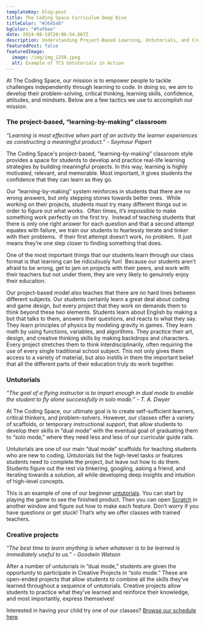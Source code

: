 ```yaml
---
templateKey: blog-post
title: The Coding Space Curriculum Deep Dive 
titleColor: "#264548"
bgColor: "#faf6ee"
date: 2024-08-19T20:06:54.667Z
description: Understanding Project-Based Learning, Untutorials, and Creative Projects
featuredPost: false
featuredImage:
  image: /img/img_2250.jpeg
  alt: Example of TCS Untutorials in Action
---
```

At The Coding Space, our mission is to empower people to tackle challenges independently through learning to code. In doing so, we aim to develop their problem-solving, critical thinking, learning skills, confidence, attitudes, and mindsets. Below are a few tactics we use to accomplish our mission. 

### The project-based, “learning-by-making” classroom

*“Learning is most effective when part of an activity the learner experiences as constructing a meaningful product.” - Seymour Papert*

The Coding Space's project-based, “learning-by-making” classroom style provides a space for students to develop and practice real-life learning strategies by building meaningful projects. In this way, learning is highly motivated, relevant, and memorable. Most important, it gives students the confidence that they can learn as they go. 

Our “learning-by-making” system reinforces in students that there are no wrong answers, but only stepping stones towards better ones.  While working on their projects, students must try many different things out in order to figure out what works.  Often times, it’s impossible to make something work perfectly on the first try.  Instead of teaching students that there is only one right answer for each question and that a second attempt equates with failure, we train our students to fearlessly iterate and tinker with their problems.  If their first attempt doesn’t work, no problem.  It just means they’re one step closer to finding something that does.

One of the most important things that our students learn through our class format is that learning can be ridiculously fun!  Because our students aren’t afraid to be wrong, get to jam on projects with their peers, and work with their teachers but not under them, they are very likely to genuinely enjoy their education.

Our project-based model also teaches that there are no hard lines between different subjects. Our students certainly learn a great deal about coding and game design, but every project that they work on demands them to think beyond these two elements. Students learn about English by making a bot that talks to them, answers their questions, and reacts to what they say. They learn principles of physics by modeling gravity in games. They learn math by using functions, variables, and algorithms. They practice their art, design, and creative thinking skills by making backdrops and characters.  Every project stretches them to think interdisciplinarily, often requiring the use of every single traditional school subject. This not only gives them access to a variety of material, but also instills in them the important belief that all the different parts of their education truly do work together.

### Untutorials

*“The goal of a flying instructor is to impart enough in dual mode to enable the student to fly alone successfully in solo mode.” - T. A. Dwyer*

At The Coding Space, our ultimate goal is to create self-sufficient learners, critical thinkers, and problem-solvers. However, our classes offer a variety of scaffolds, or temporary instructional support, that allow students to develop their skills in “dual mode” with the eventual goal of graduating them to “solo mode,” where they need less and less of our curricular guide rails.

Untutorials are one of our main “dual mode” scaffolds for teaching students who are new to coding. Untutorials list the high-level tasks or features students need to complete the project, but leave out how to do them. Students figure out the rest via tinkering, googling, asking a friend, and iterating towards a solution, all while developing deep insights and intuition of high-level concepts.

This is an example of one of our beginner [untutorials](https://coding.space/launchpad/GqrsER3FnGgSZwyTYgkkDdyyty92-1). You can start by playing the game to see the finished product. Then you can open [Scratch](http://scratch.mit.edu/create) in another window and figure out how to make each feature. Don’t worry if you have questions or get stuck! That’s why we offer classes with trained teachers.

### Creative projects

*“The best time to learn anything is when whatever is to be learned is immediately useful to us.” - Goodwin Watson*

After a number of untutorials in “dual mode,” students are given the opportunity to participate in Creative Projects in “solo mode.” These are open-ended projects that allow students to combine all the skills they’ve learned throughout a sequence of untutorials. Creative projects allow students to practice what they’ve learned and reinforce their knowledge, and most importantly, express themselves!

Interested in having your child try one of our classes? [Browse our schedule here](/classes).